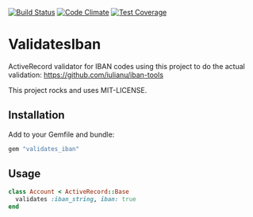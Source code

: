 [![Build Status](https://api.shippable.com/projects/54a7b728d46935d5fbc15f77/badge?branchName=master)](https://app.shippable.com/projects/54a7b728d46935d5fbc15f77/builds/latest)
[![Code Climate](https://codeclimate.com/github/kaspernj/validates_iban/badges/gpa.svg)](https://codeclimate.com/github/kaspernj/validates_iban)
[![Test Coverage](https://codeclimate.com/github/kaspernj/validates_iban/badges/coverage.svg)](https://codeclimate.com/github/kaspernj/validates_iban)

# ValidatesIban

ActiveRecord validator for IBAN codes using this project to do the actual validation:
https://github.com/iulianu/iban-tools

This project rocks and uses MIT-LICENSE.


## Installation

Add to your Gemfile and bundle:
```ruby
gem "validates_iban"
```


## Usage

```ruby
class Account < ActiveRecord::Base
  validates :iban_string, iban: true
end
```
